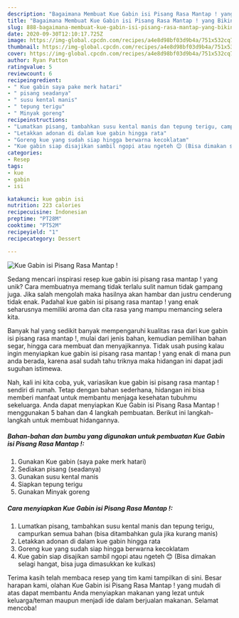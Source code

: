 ```yaml
---
description: "Bagaimana Membuat Kue Gabin isi Pisang Rasa Mantap ! yang Bikin Ngiler"
title: "Bagaimana Membuat Kue Gabin isi Pisang Rasa Mantap ! yang Bikin Ngiler"
slug: 888-bagaimana-membuat-kue-gabin-isi-pisang-rasa-mantap-yang-bikin-ngiler
date: 2020-09-30T12:10:17.725Z
image: https://img-global.cpcdn.com/recipes/a4e8d98bf03d9b4a/751x532cq70/kue-gabin-isi-pisang-rasa-mantap-foto-resep-utama.jpg
thumbnail: https://img-global.cpcdn.com/recipes/a4e8d98bf03d9b4a/751x532cq70/kue-gabin-isi-pisang-rasa-mantap-foto-resep-utama.jpg
cover: https://img-global.cpcdn.com/recipes/a4e8d98bf03d9b4a/751x532cq70/kue-gabin-isi-pisang-rasa-mantap-foto-resep-utama.jpg
author: Ryan Patton
ratingvalue: 5
reviewcount: 6
recipeingredient:
- " Kue gabin saya pake merk hatari"
- " pisang seadanya"
- " susu kental manis"
- " tepung terigu"
- " Minyak goreng"
recipeinstructions:
- "Lumatkan pisang, tambahkan susu kental manis dan tepung terigu, campurkan semua bahan (bisa ditambahkan gula jika kurang manis)"
- "Letakkan adonan di dalam kue gabin hingga rata"
- "Goreng kue yang sudah siap hingga berwarna kecoklatam"
- "Kue gabin siap disajikan sambil ngopi atau ngeteh 😊 (Bisa dimakan selagi hangat, bisa juga dimasukkan ke kulkas)"
categories:
- Resep
tags:
- kue
- gabin
- isi

katakunci: kue gabin isi 
nutrition: 223 calories
recipecuisine: Indonesian
preptime: "PT28M"
cooktime: "PT52M"
recipeyield: "1"
recipecategory: Dessert

---
```



![Kue Gabin isi Pisang Rasa Mantap !](https://img-global.cpcdn.com/recipes/a4e8d98bf03d9b4a/751x532cq70/kue-gabin-isi-pisang-rasa-mantap-foto-resep-utama.jpg)

Sedang mencari inspirasi resep kue gabin isi pisang rasa mantap ! yang unik? Cara membuatnya memang tidak terlalu sulit namun tidak gampang juga. Jika salah mengolah maka hasilnya akan hambar dan justru cenderung tidak enak. Padahal kue gabin isi pisang rasa mantap ! yang enak seharusnya memiliki aroma dan cita rasa yang mampu memancing selera kita.

Banyak hal yang sedikit banyak mempengaruhi kualitas rasa dari kue gabin isi pisang rasa mantap !, mulai dari jenis bahan, kemudian pemilihan bahan segar, hingga cara membuat dan menyajikannya. Tidak usah pusing kalau ingin menyiapkan kue gabin isi pisang rasa mantap ! yang enak di mana pun anda berada, karena asal sudah tahu triknya maka hidangan ini dapat jadi suguhan istimewa.




Nah, kali ini kita coba, yuk, variasikan kue gabin isi pisang rasa mantap ! sendiri di rumah. Tetap dengan bahan sederhana, hidangan ini bisa memberi manfaat untuk membantu menjaga kesehatan tubuhmu sekeluarga. Anda dapat menyiapkan Kue Gabin isi Pisang Rasa Mantap ! menggunakan 5 bahan dan 4 langkah pembuatan. Berikut ini langkah-langkah untuk membuat hidangannya.

<!--inarticleads1-->

##### Bahan-bahan dan bumbu yang digunakan untuk pembuatan Kue Gabin isi Pisang Rasa Mantap !:

1. Gunakan  Kue gabin (saya pake merk hatari)
1. Sediakan  pisang (seadanya)
1. Gunakan  susu kental manis
1. Siapkan  tepung terigu
1. Gunakan  Minyak goreng




<!--inarticleads2-->

##### Cara menyiapkan Kue Gabin isi Pisang Rasa Mantap !:

1. Lumatkan pisang, tambahkan susu kental manis dan tepung terigu, campurkan semua bahan (bisa ditambahkan gula jika kurang manis)
1. Letakkan adonan di dalam kue gabin hingga rata
1. Goreng kue yang sudah siap hingga berwarna kecoklatam
1. Kue gabin siap disajikan sambil ngopi atau ngeteh 😊 (Bisa dimakan selagi hangat, bisa juga dimasukkan ke kulkas)




Terima kasih telah membaca resep yang tim kami tampilkan di sini. Besar harapan kami, olahan Kue Gabin isi Pisang Rasa Mantap ! yang mudah di atas dapat membantu Anda menyiapkan makanan yang lezat untuk keluarga/teman maupun menjadi ide dalam berjualan makanan. Selamat mencoba!
